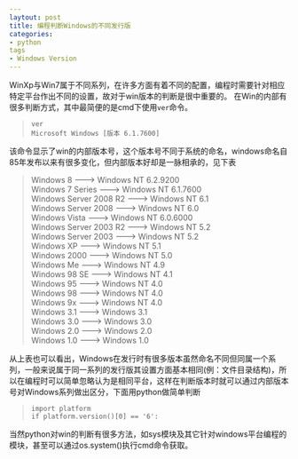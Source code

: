 ```yaml
---
laytout: post
title: 编程判断Windows的不同发行版
categories:
- python
tags
- Windows Version
---
```


WinXp与Win7属于不同系列，在许多方面有着不同的配置，编程时需要针对相应特定平台作出不同的设置，故对于win版本的判断是很中重要的。
在Win的内部有很多判断方式，其中最简便的是cmd下使用`ver`命令。
> `ver`    
> `Microsoft Windows [版本 6.1.7600]`

该命令显示了win的内部版本号，这个版本号不同于系统的命名，windows命名自85年发布以来有很多变化，但内部版本好却是一脉相承的，见下表
> Windows 8                 --->    Windows NT 6.2.9200    
Windows 7 Series            --->    Windows NT 6.1.7600  
Windows Server 2008 R2      --->    Windows NT 6.1   
Windows Server 2008         --->    Windows NT 6.0   
Windows Vista               --->    Windows NT 6.0.6000   
Windows Server 2003 R2      --->    Windows NT 5.2   
Windows Server 2003         --->    Windows NT 5.2   
Windows XP                  --->    Windows NT 5.1   
Windows 2000                --->    Windows NT 5.0   
Windows Me                  --->    Windows NT 4.9   
Windows 98 SE               --->    Windows NT 4.1   
Windows 95                  --->    Windows NT 4.0  
Windows 98                  --->    Windows NT 4.0   
Windows 9x                  --->    Windows NT 4.0  
Windows 3.1                 --->    Windows 3.1   
Windows 3.0                 --->    Windows 3.0  
Windows 2.0                 --->    Windows 2.0   
Windows 1.0                 --->    Windows 1.0   

从上表也可以看出，Windows在发行时有很多版本虽然命名不同但同属一个系列，一般来说属于同一系列的发行版其设置方面基本相同(例：文件目录结构)，所以在编程时可以简单忽略认为是相同平台，这样在判断版本时就可以通过内部版本号对Windows系列做出区分，下面用python做简单判断
> `import platform`   
> `if platform.version()[0] == '6':`   

当然python对win的判断有很多方法，如sys模块及其它针对windows平台编程的模块，甚至可以通过os.system()执行cmd命令获取。
